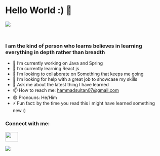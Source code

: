 # Hello World :) 👋

<img src="https://s1.ax1x.com/2020/07/26/apu6AI.gif">

<p align="left"> <img src="https://komarev.com/ghpvc/?username=hammadsultan07&label=Profile%20views&color=0e75b6&style=flat" alt="" /> </p>

<p align="left"> <a href="https://github-profile-trophy.vercel.app/?username=ryo-ma&theme=darkhub"><img src="https://github-profile-trophy.vercel.app/?username=ryo-ma&theme=darkhub" alt="" /></a> </p>


### I am the kind of person who learns believes in learning everything in depth rather than breadth  

- 🔭 I’m currently working on Java and Spring
- 🌱 I’m currently learning React js
- 👯 I’m looking to collaborate on Something that keeps me going
- 🤔 I’m looking for help with a great job to showcase my skills
- 💬 Ask me about the latest thing I have learned 
- 📫 How to reach me: hammadsultan07@gmail.com 
- 😄 Pronouns: He/Him
- ⚡ Fun fact: by the time you read this i might have learned something new :)


<h3 align="left">Connect with me:</h3>
<p align="left">
<a href="https://linkedin.com/in/https://www.linkedin.com/in/hammad-sultan-980b8a194" target="blank"><img align="center" src="https://raw.githubusercontent.com/rahuldkjain/github-profile-readme-generator/master/src/images/icons/Social/linked-in-alt.svg" alt="" height="30" width="40" /></a>
</p>



![](https://github-readme-stats.vercel.app/api?username=hammadsultan07&theme=dark&show_icons=true)
